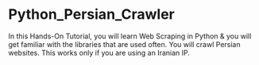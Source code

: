 # Python_Persian_Crawler
In this Hands-On Tutorial, you will learn Web Scraping in Python &amp; you will get familiar with the libraries that are used often. You will crawl Persian websites. This works only if you are using an Iranian IP.
